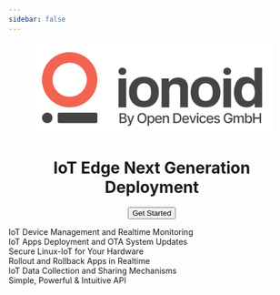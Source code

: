 ```yaml
---
sidebar: false
---
```

<figure align='center'>
  <img src='/logo-big.png' id="big-logo">
  <h1 id='main-title'>
    IoT Edge Next Generation Deployment
  </h1>
  <button id="get-started-button" onclick="window.location='/docs/introduction.html'">Get Started</button>
</figure>
<div id="features">
  <div class='feature-left'>
    <i class="fal fa-fw fa-monitor-heart-rate"></i> IoT Device Management and Realtime Monitoring
  </div>
  <div class='feature-right'>
    IoT Apps Deployment and OTA System Updates <i class="fal fa-fw fa-upload"></i>
  </div>
  <div class='feature-left'>
    <i class="fab fa-fw fa-linux"></i> Secure Linux-IoT for Your Hardware
  </div>
  <div class='feature-right'>
    Rollout and Rollback Apps in Realtime <i class="fal fa-fw fa-redo"></i>
  </div>
  <div class='feature-left'>
    <i class="fal fa-fw fa-share-alt"></i> IoT Data Collection and Sharing Mechanisms
  </div>
  <div class='feature-right'>
    Simple, Powerful & Intuitive API <i class="fal fa-fw fa-brackets-curly"></i>
  </div>
</div>
